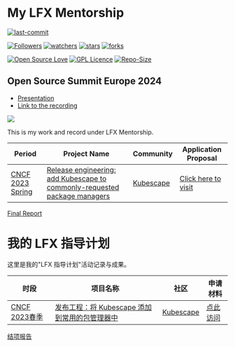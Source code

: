 # My LFX Mentorship

[![last-commit](https://img.shields.io/github/last-commit/HollowMan6/My-LFX-Mentorship)](../../graphs/commit-activity)

[![Followers](https://img.shields.io/github/followers/HollowMan6?style=social)](https://github.com/HollowMan6?tab=followers)
[![watchers](https://img.shields.io/github/watchers/HollowMan6/My-LFX-Mentorship?style=social)](../../watchers)
[![stars](https://img.shields.io/github/stars/HollowMan6/My-LFX-Mentorship?style=social)](../../stargazers)
[![forks](https://img.shields.io/github/forks/HollowMan6/My-LFX-Mentorship?style=social)](../../network/members)

[![Open Source Love](https://img.shields.io/badge/-%E2%9D%A4%20Open%20Source-Green?style=flat-square&logo=Github&logoColor=white&link=https://hollowman6.github.io/fund.html)](https://hollowman6.github.io/fund.html)
[![GPL Licence](https://img.shields.io/badge/license-GPL-blue)](https://opensource.org/licenses/GPL-3.0/)
[![Repo-Size](https://img.shields.io/github/repo-size/HollowMan6/My-LFX-Mentorship.svg)](../../archive/master.zip)

## Open Source Summit Europe 2024
- [Presentation](Kubescape-Songlin-Jiang.pptx)
- [Link to the recording](https://www.youtube.com/watch?v=ZBK5wKpvM3s&t=1773s)

![](https://hollowmansblog.files.wordpress.com/2023/05/lfx.jpg)

This is my work and record under LFX Mentorship.

|  Period   |  Project Name  | Community |  Application Proposal  |
|  ----  | ----  |  ----  | ----  |
| [CNCF 2023 Spring](https://github.com/cncf/mentoring/blob/main/lfx-mentorship/2023/01-Mar-May/README.md#release-engineering-add-kubescape-to-commonly-requested-package-managers)  | [Release engineering: add Kubescape to commonly-requested package managers](https://mentorship.lfx.linuxfoundation.org/project/138e9cac-ec86-43cb-a04f-c2980e3c2865) | [Kubescape](https://landscape.cncf.io/card-mode?project=sandbox&selected=kubescape) | [Click here to visit](proposal.md) |

[Final Report](https://hollowmansblog.wordpress.com/2023/05/14/my-cncf-lfx-mentorship-spring-2023-project-at-kubescape/)

# 我的 LFX 指导计划

这里是我的"LFX 指导计划"活动记录与成果。

|  时段   |  项目名称  | 社区 | 申请材料 |
|  ----  | ----  |  ----  | ----  |
| [CNCF 2023春季](https://github.com/cncf/mentoring/blob/main/lfx-mentorship/2023/01-Mar-May/README.md#release-engineering-add-kubescape-to-commonly-requested-package-managers)  | [发布工程：将 Kubescape 添加到常用的包管理器中](https://mentorship.lfx.linuxfoundation.org/project/138e9cac-ec86-43cb-a04f-c2980e3c2865) | [Kubescape](https://landscape.cncf.io/card-mode?project=sandbox&selected=kubescape) | [点此访问](proposal.md) |

[结项报告](https://hollowmansblog.wordpress.com/2023/05/14/my-cncf-lfx-mentorship-spring-2023-project-at-kubescape/)
